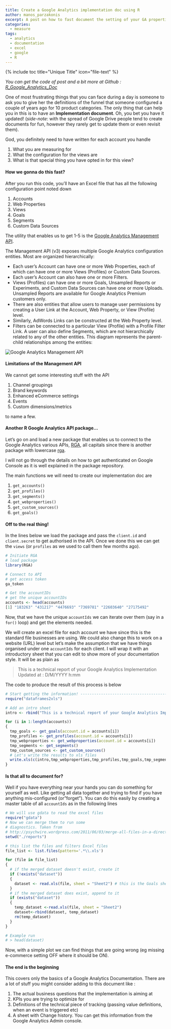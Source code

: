 ```yaml
---
title: Create a Google Analytics implementation doc using R
author: manos_parzakonis
excerpt: A post on how to fast document the setting of your GA properties
categories:
  - measure
tags:
  - analytics
  - documentation
  - excel
  - google
  - R
---
```


{% include toc title="Unique Title" icon="file-text" %}

*You can get the code of post and a bit more at Github : <a href="https://github.com/IronistM/R_Google_Analytics_Doc" title="R_Google_Analytics_Doc" target="_blank">R_Google_Analytics_Doc</a>*

One of most frustrating things that you can face during a day is someone to ask you to give her the definitions of the funnel that someone&nbsp;configured a couple of years ago for 10 product categories. The only thing that can help you in this is to have an **Implementation document**. Oh, you bet you have it updated! (*side-note*: with the spread of Google Drive people tend to create documents for fun, however they rarely get to update them or even revisit them).

God, you definitely need to have written for each account you handle

  1. What you are measuring for
  2. What the configuration for the views are
  3. What is that special thing you have opted in for this view?

#### How we gonna do this fast?

After you run this code, you’ll have an Excel file that has all the following configuration point noted down

  1. Accounts
  2. Web Properties
  3. Views
  4. Goals
  5. Segments
  6. Custom Data Sources

The utility that enables us to get 1-5 is the [Google Analytics Management API][1].

The Management API (v3) exposes multiple Google Analytics configuration entities. Most are organized hierarchically:

  * Each user&#8217;s Account can have one or more Web Properties, each of which can have one or more Views (Profiles) or Custom Data Sources.
  * Each user&#8217;s Account can also have one or more Filters.
  * Views (Profiles) can have one or more Goals, Unsampled Reports or Experiments, and Custom Data Sources can have one or more Uploads. Unsampled Reports are available for Google Analytics Premium customers only.
  * There are also entities that allow users to manage user permissions by creating a User Link at the Account, Web Property, or View (Profile) level.
  * Similarly, AdWords Links can be constructed at the Web Property level.
  * Filters can be connected to a particular View (Profile) with a Profile Filter Link. A user can also define Segments, which are not hierarchically related to any of the other entities. This diagram represents the parent-child relationships among the entities:

![Google Analytics Management API][2]

#### Limitations of the Management API

We cannot get some interesting stuff with the API

  1. Channel groupings
  2. Brand keywords
  3. Enhanced eCommerce settings
  4. Events
  5. Custom dimensions/metrics

to name a few.

#### Another R Google Analytics API package&#8230;

Let&#8217;s go on and load a new package that enables us to connect to the Google Analytics various APIs, [RGA][3], all capitals since there is another package with lowercase [rga][4].

I will not go through the details on how to get authenticated on Google Console as it is well explained in the package repository.

The main functions we will need to create our implementation doc are

  1. `get_accounts()`
  2. `get_profiles()`
  3. `get_segments()`
  4. `get_webproperties()`
  5. `get_custom_sources()`
  6. `get_goals()`

#### Off to the real thing!

In the lines below we load the package and pass the `client.id` and `client.secret` to get authorised in the API. Once we done this we can get the `views` (or `profiles` as we used to call them few months ago).


~~~ r
# Initiate RGA
# load package
library(RGA)

# Connect to API
# get access token
ga_token

# Get the accountIDs
# get the unique accountIDs
accounts <- head(accounts)
[1] "183263" "431217" "4476693" "7369781" "22603640" "27175492"
~~~

Now, that we have the unique `accountIds` we can iterate over them (say in a `for()` loop) and get the elements needed.

We will create an excel file for each account we have since this is the standard file businesses are using. We could also change this to work on a website (URL) level but let&#8217;s make the assumption that we have things organised under one `accountIds` for each client. I will wrap it with an introductory sheet that you can edit to show more of your documentation style. It will be as plain as

> This is a technical report of your Google Analytics Implementation  
> Updated at : D/M/YYYY h:mm

The code to produce the result of this process is below

~~~ r
# Start getting the information! ------------------------------------------
require("dataframes2xls")

# Add an intro sheet
intro <- rbind("This is a technical report of your Google Analytics Impementation",paste("Updated at :", date()))

for (i in 1:length(accounts))
{
  tmp_goals <- get_goals(account.id = accounts[i])
  tmp_profiles <- get_profiles(account.id = accounts[i])
  tmp_webproperties <- get_webproperties(account.id = accounts[i])
  tmp_segments <- get_segments()
  tmp_custom_sources <- get_custom_sources()
  # Let's write the results to xls files
  write.xls(c(intro,tmp_webproperties,tmp_profiles,tmp_goals,tmp_segments,tmp_custom_sources), file=paste0("ga_doc_",websiteUrl[i],".xls"))
}
~~~

#### Is that all to document for?

Well if you have everything near your hands you can do something for yourself as well. Like getting all data together and trying to find if you have anything mis-configured (or&#8221;forget&#8221;). You can do this easily by creating a master table of all `accountIds` as in the following lines

~~~ r
# We will use gdata to read the excel files
require("gdata")
# Now we can merge them to run some
# diagnostics. Taken from
# http://psychwire.wordpress.com/2011/06/03/merge-all-files-in-a-directory-using-r-into-a-single-dataframe/
setwd("./reports")

# this list the files and filters Excel files
file_list <- list.files(pattern='.*\\.xls')

for (file in file_list)
{
  # if the merged dataset doesn't exist, create it
  if (!exists("dataset"))
  {
    dataset <- read.xls(file, sheet = "Sheet2") # this is the Goals sheet
  }
  # if the merged dataset does exist, append to it
  if (exists("dataset"))
  {
    temp_dataset <-read.xls(file, sheet = "Sheet2")
    dataset<-rbind(dataset, temp_dataset)
    rm(temp_dataset)
  }
}

# Example run
# > head(dataset)
~~~

Now, with a simple plot we can find things that are going wrong (eg missing e-commerce setting OFF where it should be ON).

#### The end is the beginning

This covers only the basics of a Google Analytics Documentation. There are a lot of stuff you might consider adding to this document like :

  1. The actual business questions that the implementation is aiming at
  2. KPIs you are trying to optimize for
  3. Definitions of the technical piece of tracking (passing value definitions, when an event is triggered etc)
  4. A sheet with Change history. You can get this information from the Google Analytics Admin console.

 [1]: https://developers.google.com/analytics/devguides/config/mgmt/v3/
 [2]: https://developers.google.com/analytics/images/gaManagementModel.png
 [3]: https://bitbucket.org/unikum/rga/overview
 [4]: https://github.com/skardhamar/rga
